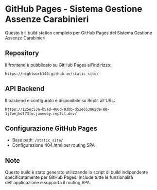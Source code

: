 # GitHub Pages - Sistema Gestione Assenze Carabinieri

Questo è il build statico completo per GitHub Pages del Sistema Gestione Assenze Carabinieri.

## Repository

Il frontend è pubblicato su GitHub Pages all'indirizzo:
```
https://nightwork140.github.io/static_site/
```

## API Backend

Il backend è configurato e disponibile su Replit all'URL:
```
https://125ec53e-b5ad-466d-93bb-d52e653062de-00-1j7uejkdf73fw.janeway.replit.dev/
```

## Configurazione GitHub Pages

- Base path: `/static_site/`
- Configurazione 404.html per routing SPA

## Note

Questo build è stato generato utilizzando lo script di build indipendente specificatamente per GitHub Pages.
Include tutte le funzionalità dell'applicazione e supporta il routing SPA.
